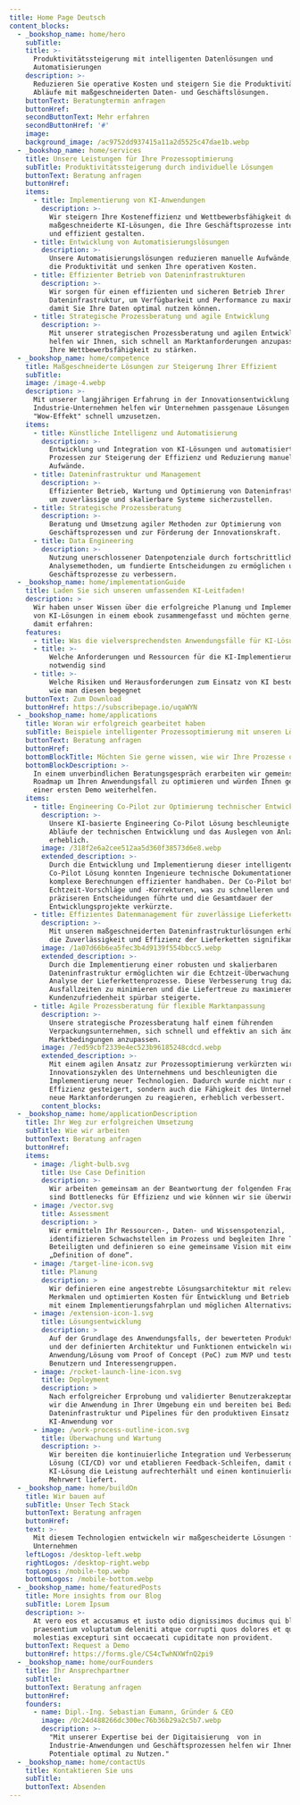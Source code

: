```yaml
---
title: Home Page Deutsch
content_blocks:
  - _bookshop_name: home/hero
    subTitle:
    title: >-
      Produktivitätssteigerung mit intelligenten Datenlösungen und
      Automatisierungen
    description: >-
      Reduzieren Sie operative Kosten und steigern Sie die Produktivität Ihrer
      Abläufe mit maßgeschneiderten Daten- und Geschäftslösungen.
    buttonText: Beratungtermin anfragen
    buttonHref:
    secondButtonText: Mehr erfahren
    secondButtonHref: '#'
    image:
    background_image: /ac9752dd937415a11a2d5525c47dae1b.webp
  - _bookshop_name: home/services
    title: Unsere Leistungen für Ihre Prozessoptimierung
    subTitle: Produktivitätssteigerung durch individuelle Lösungen
    buttonText: Beratung anfragen
    buttonHref:
    items:
      - title: Implementierung von KI-Anwendungen
        description: >-
          Wir steigern Ihre Kosteneffizienz und Wettbewerbsfähigkeit durch
          maßgeschneiderte KI-Lösungen, die Ihre Geschäftsprozesse intelligent
          und effizient gestalten.
      - title: Entwicklung von Automatisierungslösungen
        description: >-
          Unsere Automatisierungslösungen reduzieren manuelle Aufwände, erhöhen
          die Produktivität und senken Ihre operativen Kosten.
      - title: Effizienter Betrieb von Dateninfrastrukturen
        description: >-
          Wir sorgen für einen effizienten und sicheren Betrieb Ihrer
          Dateninfrastruktur, um Verfügbarkeit und Performance zu maximieren
          damit Sie Ihre Daten optimal nutzen können.
      - title: Strategische Prozessberatung und agile Entwicklung
        description: >-
          Mit unserer strategischen Prozessberatung und agilen Entwicklung
          helfen wir Ihnen, sich schnell an Marktanforderungen anzupassen und
          Ihre Wettbewerbsfähigkeit zu stärken.
  - _bookshop_name: home/competence
    title: Maßgeschneiderte Lösungen zur Steigerung Ihrer Effizient
    subTitle:
    image: /image-4.webp
    description: >-
      Mit unserer langjährigen Erfahrung in der Innovationsentwicklung für
      Industrie-Unternehmen helfen wir Unternehmen passgenaue Lösungen mit
      "Wow-Effekt" schnell umzusetzen.
    items:
      - title: Künstliche Intelligenz und Automatisierung
        description: >-
          Entwicklung und Integration von KI-Lösungen und automatisierten
          Prozessen zur Steigerung der Effizienz und Reduzierung manueller
          Aufwände.
      - title: Dateninfrastruktur und Management
        description: >-
          Effizienter Betrieb, Wartung und Optimierung von Dateninfrastrukturen,
          um zuverlässige und skalierbare Systeme sicherzustellen.
      - title: Strategische Prozessberatung
        description: >-
          Beratung und Umsetzung agiler Methoden zur Optimierung von
          Geschäftsprozessen und zur Förderung der Innovationskraft.
      - title: Data Engineering
        description: >-
          Nutzung unerschlossener Datenpotenziale durch fortschrittliche
          Analysemethoden, um fundierte Entscheidungen zu ermöglichen und
          Geschäftsprozesse zu verbessern.
  - _bookshop_name: home/implementationGuide
    title: Laden Sie sich unseren umfassenden KI-Leitfaden!
    description: >
      Wir haben unser Wissen über die erfolgreiche Planung und Implementierung
      von KI-Lösungen in einem ebook zusammengefasst und möchten gerne, dass Sie
      damit erfahren:
    features:
      - title: Was die vielversprechendsten Anwendungsfälle für KI-Lösungen sind
      - title: >-
          Welche Anforderungen und Ressourcen für die KI-Implementierung
          notwendig sind
      - title: >-
          Welche Risiken und Herausforderungen zum Einsatz von KI bestehen und
          wie man diesen begegnet
    buttonText: Zum Download
    buttonHref: https://subscribepage.io/uqaWYN
  - _bookshop_name: home/applications
    title: Woran wir erfolgreich gearbeitet haben
    subTitle: Beispiele intelligenter Prozessoptimierung mit unseren Lösungen
    buttonText: Beratung anfragen
    buttonHref:
    bottomBlockTitle: Möchten Sie gerne wissen, wie wir Ihre Prozesse optimieren können
    bottomBlockDescription: >-
      In einem unverbindlichen Beratungsgespräch erarbeiten wir gemeinsam eine
      Roadmap um Ihren Anwendungsfall zu optimieren und würden Ihnen gerne mit
      einer ersten Demo weiterhelfen.
    items:
      - title: Engineering Co-Pilot zur Optimierung technischer Entwicklungsprozesse
        description: >-
          Unsere KI-basierte Engineering Co-Pilot Lösung beschleunigte die
          Abläufe der technischen Entwicklung und das Auslegen von Anlagen
          erheblich.
        image: /318f2e6a2cee512aa5d360f38573d6e8.webp
        extended_description: >-
          Durch die Entwicklung und Implementierung dieser intelligenten
          Co-Pilot Lösung konnten Ingenieure technische Dokumentationen und
          komplexe Berechnungen effizienter handhaben. Der Co-Pilot bot
          Echtzeit-Vorschläge und -Korrekturen, was zu schnelleren und
          präziseren Entscheidungen führte und die Gesamtdauer der
          Entwicklungsprojekte verkürzte.
      - title: Effizientes Datenmanagement für zuverlässige Lieferketten
        description: >-
          Mit unseren maßgeschneiderten Dateninfrastrukturlösungen erhöhten wir
          die Zuverlässigkeit und Effizienz der Lieferketten signifikant.
        image: /1a07d66b6ea5fec3b4d9139f554bbcc5.webp
        extended_description: >-
          Durch die Implementierung einer robusten und skalierbaren
          Dateninfrastruktur ermöglichten wir die Echtzeit-Überwachung und
          Analyse der Lieferkettenprozesse. Diese Verbesserung trug dazu bei,
          Ausfallzeiten zu minimieren und die Liefertreue zu maximieren, was die
          Kundenzufriedenheit spürbar steigerte.
      - title: Agile Prozessberatung für flexible Marktanpassung
        description: >-
          Unsere strategische Prozessberatung half einem führenden
          Verpackungsunternehmen, sich schnell und effektiv an sich ändernde
          Marktbedingungen anzupassen.
        image: /7ed59cbf2339e4ec523b96185248cdcd.webp
        extended_description: >-
          Mit einem agilen Ansatz zur Prozessoptimierung verkürzten wir die
          Innovationszyklen des Unternehmens und beschleunigten die
          Implementierung neuer Technologien. Dadurch wurde nicht nur die
          Effizienz gesteigert, sondern auch die Fähigkeit des Unternehmens, auf
          neue Marktanforderungen zu reagieren, erheblich verbessert.
        content_blocks:
  - _bookshop_name: home/applicationDescription
    title: Ihr Weg zur erfolgreichen Umsetzung
    subTitle: Wie wir arbeiten
    buttonText: Beratung anfragen
    buttonHref:
    items:
      - image: /light-bulb.svg
        title: Use Case Definition
        description: >-
          Wir arbeiten gemeinsam an der Beantwortung der folgenden Fragen: „Was
          sind Bottlenecks für Effizienz und wie können wir sie überwinden?"
      - image: /vector.svg
        title: Assessment
        description: >
          Wir ermitteln Ihr Ressourcen-, Daten- und Wissenspotenzial,
          identifizieren Schwachstellen im Prozess und begleiten Ihre Teams und
          Beteiligten und definieren so eine gemeinsame Vision mit einer klaren
          „Definition of done“.
      - image: /target-line-icon.svg
        title: Planung
        description: >
          Wir definieren eine angestrebte Lösungsarchitektur mit relevanten
          Merkmalen und optimierten Kosten für Entwicklung und Betrieb zusammen
          mit einem Implementierungsfahrplan und möglichen Alternativszenarien.
      - image: /extension-icon-1.svg
        title: Lösungsentwicklung
        description: >
          Auf der Grundlage des Anwendungsfalls, der bewerteten Produktvision
          und der definierten Architektur und Funktionen entwickeln wir die
          Anwendung/Lösung vom Proof of Concept (PoC) zum MVP und testen sie mit
          Benutzern und Interessengruppen.
      - image: /rocket-launch-line-icon.svg
        title: Deployment
        description: >
          Nach erfolgreicher Erprobung und validierter Benutzerakzeptanz setzen
          wir die Anwendung in Ihrer Umgebung ein und bereiten bei Bedarf die
          Dateninfrastruktur und Pipelines für den produktiven Einsatz der
          KI-Anwendung vor
      - image: /work-process-outline-icon.svg
        title: Überwachung und Wartung
        description: >-
          Wir bereiten die kontinuierliche Integration und Verbesserung der
          Lösung (CI/CD) vor und etablieren Feedback-Schleifen, damit die
          KI-Lösung die Leistung aufrechterhält und einen kontinuierlichen
          Mehrwert liefert.
  - _bookshop_name: home/buildOn
    title: Wir bauen auf
    subTitle: Unser Tech Stack
    buttonText: Beratung anfragen
    buttonHref:
    text: >-
      Mit diesem Technologien entwickeln wir maßgescheiderte Lösungen für
      Unternehmen
    leftLogos: /desktop-left.webp
    rightLogos: /desktop-right.webp
    topLogos: /mobile-top.webp
    bottomLogos: /mobile-bottom.webp
  - _bookshop_name: home/featuredPosts
    title: More insights from our Blog
    subTitle: Lorem Ipsum
    description: >-
      At vero eos et accusamus et iusto odio dignissimos ducimus qui blanditiis
      praesentium voluptatum deleniti atque corrupti quos dolores et quas
      molestias excepturi sint occaecati cupiditate non provident.
    buttonText: Request a Demo
    buttonHref: https://forms.gle/CS4cTwhNXWfnQ2pi9
  - _bookshop_name: home/ourFounders
    title: Ihr Ansprechpartner
    subTitle:
    buttonText: Beratung anfragen
    buttonHref:
    founders:
      - name: Dipl.-Ing. Sebastian Eumann, Gründer & CEO
        image: /0c24d488266dc300ec76b36b29a2c5b7.webp
        description: >-
          "Mit unserer Expertise bei der Digitaisierung  von in
          Industrie-Anwendungen und Geschäftsprozessen helfen wir Ihnen
          Potentiale optimal zu Nutzen."
  - _bookshop_name: home/contactUs
    title: Kontaktieren Sie uns
    subTitle:
    buttonText: Absenden
---
```

